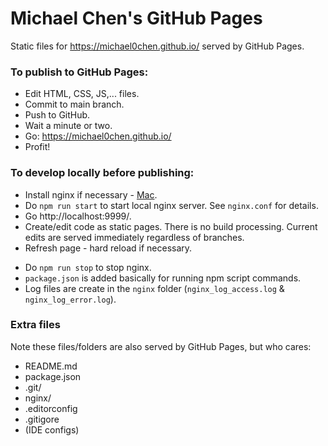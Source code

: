 # Michael Chen's GitHub Pages

Static files for https://michael0chen.github.io/ served by GitHub Pages.


### To publish to GitHub Pages:
- Edit HTML, CSS, JS,... files.
- Commit to main branch.
- Push to GitHub.
- Wait a minute or two.
- Go: https://michael0chen.github.io/
- Profit!


### To develop locally before publishing:
- Install nginx if necessary - [Mac](https://formulae.brew.sh/formula/nginx).
- Do `npm run start` to start local nginx server. See `nginx.conf` for details.
- Go http://localhost:9999/.
- Create/edit code as static pages. There is no build processing. Current edits are served immediately regardless of branches.
- Refresh page - hard reload if necessary.

* Do `npm run stop` to stop nginx.
* `package.json` is added basically for running npm script commands.
* Log files are create in the `nginx` folder (`nginx_log_access.log` & `nginx_log_error.log`).

### Extra files
Note these files/folders are also served by GitHub Pages, but who cares:
  - README.md
  - package.json
  - .git/
  - nginx/
  - .editorconfig
  - .gitigore
  - (IDE configs)


